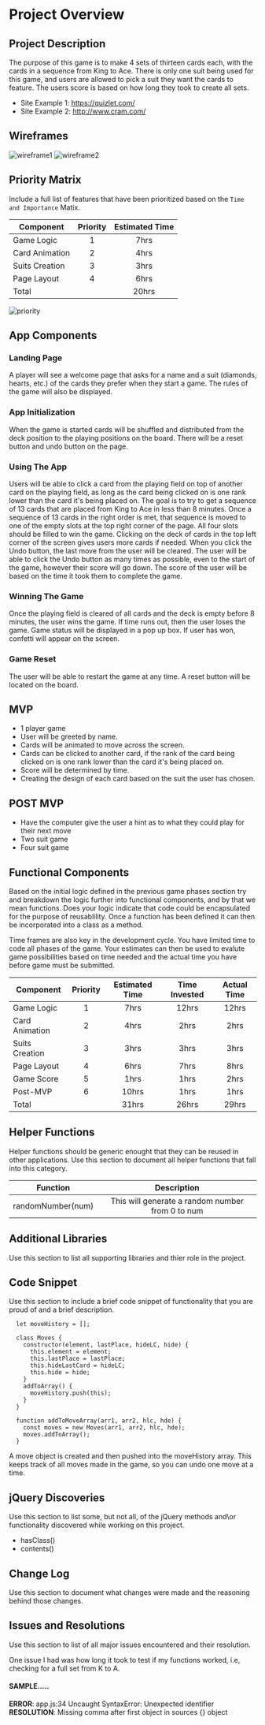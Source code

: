 # Project Overview

## Project Description

<!-- Use this section to describe your final project and perhaps any links to relevant sites that help convey the concept and/or functionality. -->

The purpose of this game is to make 4 sets of thirteen cards each, with the cards in a sequence from King to Ace. There is only one suit being used for this game, and users are allowed to pick a suit they want the cards to feature. The users score is based on how long they took to create all sets.
- Site Example 1: https://quizlet.com/
- Site Example 2: http://www.cram.com/

## Wireframes

<!-- Include images of your wireframes.  -->
![wireframe1](images/wireframe1.jpg)
![wireframe2](images/wireframe2.jpg)

## Priority Matrix

Include a full list of features that have been prioritized based on the `Time and Importance` Matix. 

| Component | Priority | Estimated Time |
| --- | :---: |  :---: |
| Game Logic | 1 | 7hrs| 
| Card Animation | 2 | 4hrs| 
| Suits Creation | 3 | 3hrs| 
| Page Layout | 4 | 6hrs| 
| Total |  | 20hrs| 

![priority](images/priority.jpg)

## App Components

### Landing Page
<!-- What will a player see when they start your game? -->
A player will see a welcome page that asks for a name and a suit (diamonds, hearts, etc.) of the cards they prefer when they start a game. The rules of the game will also be displayed.

### App Initialization
<!-- What will a player see when the game is started?  -->
When the game is started cards will be shuffled and distributed from the deck position to the playing positions on the board. There will be a reset button and undo button on the page.

### Using The App
<!-- What will be the flow of the game, what will the user be expected to do and what will the user expect from the game. -->
Users will be able to click a card from the playing field on top of another card on the playing field, as long as the card being clicked on is one rank lower than the card it's being placed on. The goal is to try to get a sequence of 13 cards that are placed from King to Ace in less than 8 minutes. Once a sequence of 13 cards in the right order is met, that sequence is moved to one of the empty slots at the top right corner of the page. All four slots should be filled to win the game. Clicking on the deck of cards in the top left corner of the screen gives users more cards if needed. When you click the Undo button, the last move from the user will be cleared. The user will be able to click the Undo button as many times as possible, even to the start of the game, however their score will go down. The score of the user will be based on the time it took them to complete the game.

### Winning The Game
<!-- What does it look like when the game ends, what determines winning or losing? -->
Once the playing field is cleared of all cards and the deck is empty before 8 minutes, the user wins the game. If time runs out, then the user loses the game. Game status will be displayed in a pop up box. If user has won, confetti will appear on the screen.

### Game Reset
<!-- How will the user restart the game once it has been completed. -->
The user will be able to restart the game at any time. A reset button will be located on the board.

## MVP 

<!-- Include the full list of features that will be part of your MVP  -->
- 1 player game
- User will be greeted by name.
- Cards will be animated to move across the screen.
- Cards can be clicked to another card, if the rank of the card being clicked on is one rank lower than the card it's being placed on.
- Score will be determined by time.
- Creating the design of each card based on the suit the user has chosen.

## POST MVP

<!-- Include the full list of features that you are considering for POST MVP -->
- Have the computer give the user a hint as to what they could play for their next move
- Two suit game
- Four suit game

## Functional Components

Based on the initial logic defined in the previous game phases section try and breakdown the logic further into functional components, and by that we mean functions.  Does your logic indicate that code could be encapsulated for the purpose of reusablility.  Once a function has been defined it can then be incorporated into a class as a method. 

Time frames are also key in the development cycle.  You have limited time to code all phases of the game.  Your estimates can then be used to evalute game possibilities based on time needed and the actual time you have before game must be submitted. 

| Component | Priority | Estimated Time | Time Invested | Actual Time |
| --- | :---: |  :---: | :---: | :---: |
| Game Logic | 1 | 7hrs| 12hrs | 12hrs |
| Card Animation | 2 | 4hrs| 2hrs | 2hrs |
| Suits Creation | 3 | 3hrs| 3hrs | 3hrs |
| Page Layout | 4 | 6hrs| 7hrs | 8hrs |
| Game Score | 5 | 1hrs| 1hrs | 2hrs |
| Post-MVP | 6 | 10hrs| 1hrs | 1hrs |
| Total |  | 31hrs| 26hrs | 29hrs |


## Helper Functions
Helper functions should be generic enought that they can be reused in other applications. Use this section to document all helper functions that fall into this category.

| Function | Description | 
| --- | :---: |
| randomNumber(num) | This will generate a random number from 0 to num | 

## Additional Libraries
 Use this section to list all supporting libraries and thier role in the project. 

## Code Snippet

Use this section to include a brief code snippet of functionality that you are proud of and a brief description. 

```
  let moveHistory = [];

  class Moves {
    constructor(element, lastPlace, hideLC, hide) {
      this.element = element;
      this.lastPlace = lastPlace;
      this.hideLastCard = hideLC;
      this.hide = hide;
    }
    addToArray() {
      moveHistory.push(this);
    }
  }

  function addToMoveArray(arr1, arr2, hlc, hde) {
    const moves = new Moves(arr1, arr2, hlc, hde);
    moves.addToArray();
  }
``` 
A move object is created and then pushed into the moveHistory array. This keeps track of all moves made in the game, so you can undo one move at a time.

## jQuery Discoveries
 Use this section to list some, but not all, of the jQuery methods and\or functionality discovered while working on this project.

 * hasClass()
 * contents()

## Change Log
 Use this section to document what changes were made and the reasoning behind those changes.  

## Issues and Resolutions
 Use this section to list of all major issues encountered and their resolution.

 One issue I had was how long it took to test if my functions worked, i.e, checking for a full set from K to A.

#### SAMPLE.....
**ERROR**: app.js:34 Uncaught SyntaxError: Unexpected identifier                                
**RESOLUTION**: Missing comma after first object in sources {} object

